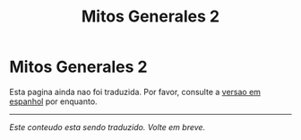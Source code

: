﻿---
title: Mitos Generales 2
---

<!-- TODO: translation missing -->

# Mitos Generales 2

Esta pagina ainda nao foi traduzida. Por favor, consulte a [versao em espanhol](/es/mitos-generales-2) por enquanto.

---

*Este conteudo esta sendo traduzido. Volte em breve.*
